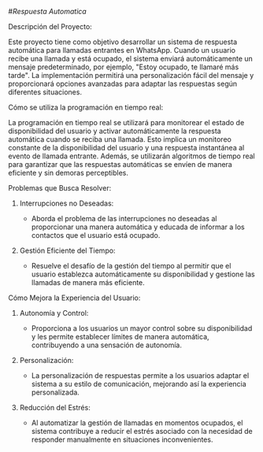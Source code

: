 #*Respuesta Automatica*

Descripción del Proyecto:

Este proyecto tiene como objetivo desarrollar un sistema de respuesta automática para llamadas entrantes en WhatsApp. Cuando un usuario recibe una llamada y está ocupado, el sistema enviará automáticamente un mensaje predeterminado, por ejemplo, "Estoy ocupado, te llamaré más tarde". La implementación permitirá una personalización fácil del mensaje y proporcionará opciones avanzadas para adaptar las respuestas según diferentes situaciones.

Cómo se utiliza la programación en tiempo real:

La programación en tiempo real se utilizará para monitorear el estado de disponibilidad del usuario y activar automáticamente la respuesta automática cuando se reciba una llamada. Esto implica un monitoreo constante de la disponibilidad del usuario y una respuesta instantánea al evento de llamada entrante. Además, se utilizarán algoritmos de tiempo real para garantizar que las respuestas automáticas se envíen de manera eficiente y sin demoras perceptibles.


Problemas que Busca Resolver:

1. Interrupciones no Deseadas:
   - Aborda el problema de las interrupciones no deseadas al proporcionar una manera automática y educada de informar a los contactos que el usuario está ocupado.

2. Gestión Eficiente del Tiempo:
   - Resuelve el desafío de la gestión del tiempo al permitir que el usuario establezca automáticamente su disponibilidad y gestione las llamadas de manera más eficiente.

Cómo Mejora la Experiencia del Usuario:

1. Autonomía y Control:
   - Proporciona a los usuarios un mayor control sobre su disponibilidad y les permite establecer límites de manera automática, contribuyendo a una sensación de autonomía.

2. Personalización:
   - La personalización de respuestas permite a los usuarios adaptar el sistema a su estilo de comunicación, mejorando así la experiencia personalizada.

3. Reducción del Estrés:
   - Al automatizar la gestión de llamadas en momentos ocupados, el sistema contribuye a reducir el estrés asociado con la necesidad de responder manualmente en situaciones inconvenientes.
